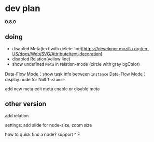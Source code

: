 # dev plan

**0.8.0** 
## doing

- disabled Meta(text with delete line)[https://developer.mozilla.org/en-US/docs/Web/SVG/Attribute/text-decoration]
- disabled Relation(yellow line)
- show undefined `Meta` in relation-mode (circle with gray bgColor)

Data-Flow Mode：show task info between `Instance`
Data-Flow Mode：display node for Null `Instance`

add new meta
edit meta
enable or disable meta

## other version

add relation

settings: add slide for node-size, zoom size

how to quick find a node? support ^ F



